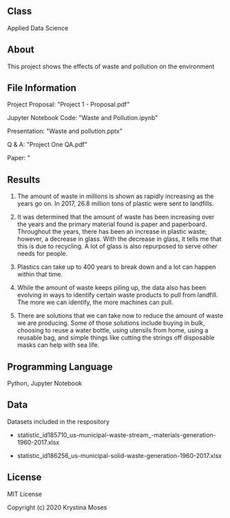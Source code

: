 ## Class
Applied Data Science

## About
This project shows the effects of waste and pollution on the environment

## File Information

Project Proposal: "Project 1 - Proposal.pdf"

Jupyter Notebook Code: "Waste and Pollution.ipynb"

Presentation: "Waste and pollution.pptx"

Q & A: "Project One QA.pdf"

Paper: "

## Results
1. The amount of waste in millions is shown as rapidly increasing as the years go on. In 2017, 26.8 million tons of plastic
were sent to landfills.

2. It was determined that the amount of waste has been increasing over the years and the primary material found is paper
and paperboard. Throughout the years, there has been an increase in plastic waste; however, a decrease in glass. With the
decrease in glass, it tells me that this is due to recycling. A lot of glass is also repurposed to serve other needs for
people.

3. Plastics can take up to 400 years to break down and a lot can happen within that time.

4. While the amount of waste keeps piling up, the data also has been evolving in ways to identify certain waste products to
pull from landfill. The more we can identify, the more machines can pull.

5. There are solutions that we can take now to reduce the amount of waste we are producing. Some of those solutions
include buying in bulk, choosing to reuse a water bottle, using utensils from home, using a reusable bag, and simple things
like cutting the strings off disposable masks can help with sea life.

## Programming Language
Python, Jupyter Notebook

## Data
Datasets included in the respository

* statistic_id185710_us-municipal-waste-stream_-materials-generation-1960-2017.xlsx

* statistic_id186256_us-municipal-solid-waste-generation-1960-2017.xlsx

## License
MIT License

Copyright (c) 2020 Krystina Moses
